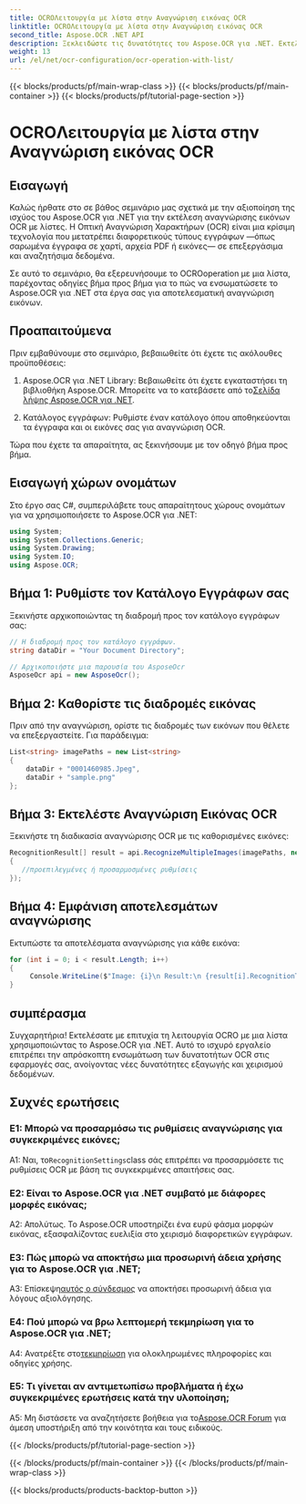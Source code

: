 ```yaml
---
title: OCROΛειτουργία με λίστα στην Αναγνώριση εικόνας OCR
linktitle: OCROΛειτουργία με λίστα στην Αναγνώριση εικόνας OCR
second_title: Aspose.OCR .NET API
description: Ξεκλειδώστε τις δυνατότητες του Aspose.OCR για .NET. Εκτελέστε χωρίς κόπο αναγνώριση εικόνας OCR με λίστες. Ενισχύστε την παραγωγικότητα και την εξαγωγή δεδομένων στις εφαρμογές σας.
weight: 13
url: /el/net/ocr-configuration/ocr-operation-with-list/
---
```


{{< blocks/products/pf/main-wrap-class >}}
{{< blocks/products/pf/main-container >}}
{{< blocks/products/pf/tutorial-page-section >}}

# OCROΛειτουργία με λίστα στην Αναγνώριση εικόνας OCR

## Εισαγωγή

Καλώς ήρθατε στο σε βάθος σεμινάριο μας σχετικά με την αξιοποίηση της ισχύος του Aspose.OCR για .NET για την εκτέλεση αναγνώρισης εικόνων OCR με λίστες. Η Οπτική Αναγνώριση Χαρακτήρων (OCR) είναι μια κρίσιμη τεχνολογία που μετατρέπει διαφορετικούς τύπους εγγράφων —όπως σαρωμένα έγγραφα σε χαρτί, αρχεία PDF ή εικόνες— σε επεξεργάσιμα και αναζητήσιμα δεδομένα.

Σε αυτό το σεμινάριο, θα εξερευνήσουμε το OCROoperation με μια λίστα, παρέχοντας οδηγίες βήμα προς βήμα για το πώς να ενσωματώσετε το Aspose.OCR για .NET στα έργα σας για αποτελεσματική αναγνώριση εικόνων.

## Προαπαιτούμενα

Πριν εμβαθύνουμε στο σεμινάριο, βεβαιωθείτε ότι έχετε τις ακόλουθες προϋποθέσεις:

1.  Aspose.OCR για .NET Library: Βεβαιωθείτε ότι έχετε εγκαταστήσει τη βιβλιοθήκη Aspose.OCR. Μπορείτε να το κατεβάσετε από το[Σελίδα λήψης Aspose.OCR για .NET](https://releases.aspose.com/ocr/net/).

2. Κατάλογος εγγράφων: Ρυθμίστε έναν κατάλογο όπου αποθηκεύονται τα έγγραφα και οι εικόνες σας για αναγνώριση OCR.

Τώρα που έχετε τα απαραίτητα, ας ξεκινήσουμε με τον οδηγό βήμα προς βήμα.

## Εισαγωγή χώρων ονομάτων

Στο έργο σας C#, συμπεριλάβετε τους απαραίτητους χώρους ονομάτων για να χρησιμοποιήσετε το Aspose.OCR για .NET:

```csharp
using System;
using System.Collections.Generic;
using System.Drawing;
using System.IO;
using Aspose.OCR;
```

## Βήμα 1: Ρυθμίστε τον Κατάλογο Εγγράφων σας

Ξεκινήστε αρχικοποιώντας τη διαδρομή προς τον κατάλογο εγγράφων σας:
```csharp
// Η διαδρομή προς τον κατάλογο εγγράφων.
string dataDir = "Your Document Directory";

// Αρχικοποιήστε μια παρουσία του AsposeOcr
AsposeOcr api = new AsposeOcr();
```

## Βήμα 2: Καθορίστε τις διαδρομές εικόνας

Πριν από την αναγνώριση, ορίστε τις διαδρομές των εικόνων που θέλετε να επεξεργαστείτε. Για παράδειγμα:

```csharp
List<string> imagePaths = new List<string>
{
    dataDir + "0001460985.Jpeg",
    dataDir + "sample.png"
};
```

## Βήμα 3: Εκτελέστε Αναγνώριση Εικόνας OCR

Ξεκινήστε τη διαδικασία αναγνώρισης OCR με τις καθορισμένες εικόνες:

```csharp
RecognitionResult[] result = api.RecognizeMultipleImages(imagePaths, new RecognitionSettings
{
   //προεπιλεγμένες ή προσαρμοσμένες ρυθμίσεις
});
```

## Βήμα 4: Εμφάνιση αποτελεσμάτων αναγνώρισης

Εκτυπώστε τα αποτελέσματα αναγνώρισης για κάθε εικόνα:

```csharp
for (int i = 0; i < result.Length; i++)
{
	 Console.WriteLine($"Image: {i}\n Result:\n {result[i].RecognitionText}");
}
```

## συμπέρασμα

Συγχαρητήρια! Εκτελέσατε με επιτυχία τη λειτουργία OCRO με μια λίστα χρησιμοποιώντας το Aspose.OCR για .NET. Αυτό το ισχυρό εργαλείο επιτρέπει την απρόσκοπτη ενσωμάτωση των δυνατοτήτων OCR στις εφαρμογές σας, ανοίγοντας νέες δυνατότητες εξαγωγής και χειρισμού δεδομένων.

## Συχνές ερωτήσεις

### Ε1: Μπορώ να προσαρμόσω τις ρυθμίσεις αναγνώρισης για συγκεκριμένες εικόνες;

 Α1: Ναι, το`RecognitionSettings`class σάς επιτρέπει να προσαρμόσετε τις ρυθμίσεις OCR με βάση τις συγκεκριμένες απαιτήσεις σας.

### Ε2: Είναι το Aspose.OCR για .NET συμβατό με διάφορες μορφές εικόνας;

Α2: Απολύτως. Το Aspose.OCR υποστηρίζει ένα ευρύ φάσμα μορφών εικόνας, εξασφαλίζοντας ευελιξία στο χειρισμό διαφορετικών εγγράφων.

### Ε3: Πώς μπορώ να αποκτήσω μια προσωρινή άδεια χρήσης για το Aspose.OCR για .NET;

 Α3: Επίσκεψη[αυτός ο σύνδεσμος](https://purchase.aspose.com/temporary-license/) να αποκτήσει προσωρινή άδεια για λόγους αξιολόγησης.

### Ε4: Πού μπορώ να βρω λεπτομερή τεκμηρίωση για το Aspose.OCR για .NET;

 A4: Ανατρέξτε στο[τεκμηρίωση](https://reference.aspose.com/ocr/net/) για ολοκληρωμένες πληροφορίες και οδηγίες χρήσης.

### Ε5: Τι γίνεται αν αντιμετωπίσω προβλήματα ή έχω συγκεκριμένες ερωτήσεις κατά την υλοποίηση;

 A5: Μη διστάσετε να αναζητήσετε βοήθεια για το[Aspose.OCR Forum](https://forum.aspose.com/c/ocr/16) για άμεση υποστήριξη από την κοινότητα και τους ειδικούς.

{{< /blocks/products/pf/tutorial-page-section >}}

{{< /blocks/products/pf/main-container >}}
{{< /blocks/products/pf/main-wrap-class >}}

{{< blocks/products/products-backtop-button >}}
